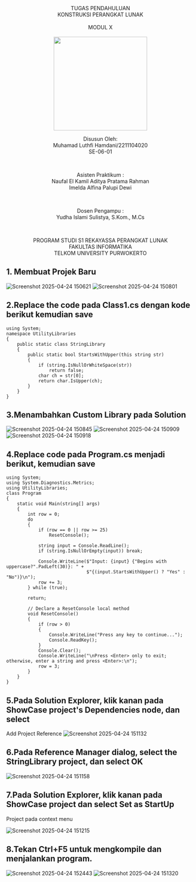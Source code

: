 <div align="center">
TUGAS PENDAHULUAN <br>
KONSTRUKSI PERANGKAT LUNAK <br>
<br>
MODUL X <br>
<!-- JUDUL -->
 <br>

<img src="https://lac.telkomuniversity.ac.id/wp-content/uploads/2021/01/cropped-1200px-Telkom_University_Logo.svg-270x270.png" width="250px">

<br>

Disusun Oleh: <br>
Muhamad Luthfi Hamdani/2211104020 <br>
SE-06-01 <br>

<br>

Asisten Praktikum : <br>
Naufal El Kamil Aditya Pratama Rahman <br>
Imelda Alfina Palupi Dewi <br>

<br>

Dosen Pengampu : <br>
Yudha Islami Sulistya, S.Kom., M.Cs <br>

<br>

PROGRAM STUDI S1 REKAYASSA PERANGKAT LUNAK <br>
FAKULTAS INFORMATIKA <br> 
TELKOM UNIVERSITY PURWOKERTO <br>

</div>

## 1. Membuat Projek Baru
![Screenshot 2025-04-24 150621](https://github.com/user-attachments/assets/a46a1a2e-9bb9-4e5f-a370-b0872483d006)
![Screenshot 2025-04-24 150801](https://github.com/user-attachments/assets/2c2c3355-c26c-4e6c-bc38-682cdadd2b0e)

## 2.Replace the code pada Class1.cs dengan kode berikut kemudian save
```
using System;
namespace UtilityLibraries
{
    public static class StringLibrary
    {
        public static bool StartsWithUpper(this string str)
        {
            if (string.IsNullOrWhiteSpace(str))
                return false;
            char ch = str[0];
            return char.IsUpper(ch);
        }
    }
}
```

## 3.Menambahkan Custom Library pada Solution
![Screenshot 2025-04-24 150845](https://github.com/user-attachments/assets/56e5409d-f405-464b-8705-08a58dbd328b)
![Screenshot 2025-04-24 150909](https://github.com/user-attachments/assets/ae5ac4ce-ea3e-42df-919a-93aa92da4b45)
![Screenshot 2025-04-24 150918](https://github.com/user-attachments/assets/044f5749-954c-46b3-9f68-a7ed9869266c)

## 4.Replace code pada Program.cs menjadi berikut, kemudian save
```
using System;
using System.Diagnostics.Metrics;
using UtilityLibraries;
class Program
{
    static void Main(string[] args)
    {
        int row = 0;
        do
        {
            if (row == 0 || row >= 25)
                ResetConsole();

            string input = Console.ReadLine();
            if (string.IsNullOrEmpty(input)) break;

            Console.WriteLine($"Input: {input} {"Begins with uppercase?".PadLeft(30)}: " +
                              $"{(input.StartsWithUpper() ? "Yes" : "No")}\n");
            row += 3;
        } while (true);

        return;

        // Declare a ResetConsole local method
        void ResetConsole()
        {
            if (row > 0)
            {
                Console.WriteLine("Press any key to continue...");
                Console.ReadKey();
            }
            Console.Clear();
            Console.WriteLine("\nPress <Enter> only to exit; otherwise, enter a string and press <Enter>:\n");
            row = 3;
        }
    }
}

```

## 5.Pada Solution Explorer, klik kanan pada ShowCase project's Dependencies node, dan select
Add Project Reference
![Screenshot 2025-04-24 151132](https://github.com/user-attachments/assets/b5d461e8-770f-4eca-acfd-d5fe35b5640b)

## 6.Pada Reference Manager dialog, select the StringLibrary project, dan select OK
![Screenshot 2025-04-24 151158](https://github.com/user-attachments/assets/1009a3e9-5235-4024-b858-318df95de79a)



## 7.Pada Solution Explorer, klik kanan pada ShowCase project dan select Set as StartUp
Project pada context menu

![Screenshot 2025-04-24 151215](https://github.com/user-attachments/assets/a8fbacf6-a1dd-4e0f-994e-ccfc674a1633)

## 8.Tekan Ctrl+F5 untuk mengkompile dan menjalankan program.
![Screenshot 2025-04-24 152443](https://github.com/user-attachments/assets/b3291222-6636-4d13-b1d4-4064ba6107fb)
![Screenshot 2025-04-24 151320](https://github.com/user-attachments/assets/c305025f-1d8e-45d2-9b07-610c108a82fe)





